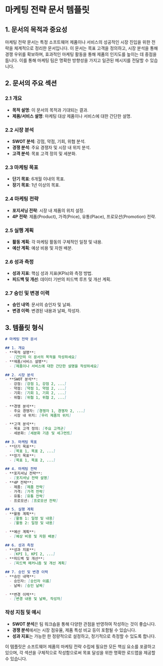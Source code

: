 # 마케팅 전략 문서 템플릿

## 1. 문서의 목적과 중요성

마케팅 전략 문서는 특정 소프트웨어 제품이나 서비스의 성공적인 시장 진입을 위한 전략을 체계적으로 정리한 문서입니다. 이 문서는 목표 고객을 정의하고, 시장 분석을 통해 경쟁 우위를 확보하며, 효과적인 마케팅 활동을 통해 제품의 인지도를 높이는 데 중점을 둡니다. 이를 통해 마케팅 팀은 명확한 방향성을 가지고 일관된 메시지를 전달할 수 있습니다.

## 2. 문서의 주요 섹션

### 2.1 개요
- **목적 설명**: 이 문서의 목적과 기대되는 결과.
- **제품/서비스 설명**: 마케팅 대상 제품이나 서비스에 대한 간단한 설명.

### 2.2 시장 분석
- **SWOT 분석**: 강점, 약점, 기회, 위협 분석.
- **경쟁 분석**: 주요 경쟁자 및 시장 내 위치 분석.
- **고객 분석**: 목표 고객 정의 및 세분화.

### 2.3 마케팅 목표
- **단기 목표**: 6개월 이내의 목표.
- **장기 목표**: 1년 이상의 목표.

### 2.4 마케팅 전략
- **포지셔닝 전략**: 시장 내 제품의 위치 설정.
- **4P 전략**: 제품(Product), 가격(Price), 유통(Place), 프로모션(Promotion) 전략.

### 2.5 실행 계획
- **활동 계획**: 각 마케팅 활동의 구체적인 일정 및 내용.
- **예산 계획**: 예상 비용 및 자원 배분.

### 2.6 성과 측정
- **성과 지표**: 핵심 성과 지표(KPIs)와 측정 방법.
- **피드백 및 개선**: 데이터 기반의 피드백 루프 및 개선 계획.

### 2.7 승인 및 변경 이력
- **승인 내역**: 문서의 승인자 및 날짜.
- **변경 이력**: 변경된 내용과 날짜, 작성자.

## 3. 템플릿 형식

```markdown
# 마케팅 전략 문서

## 1. 개요
- **목적 설명**: 
  - [간단히 이 문서의 목적을 작성하세요]
- **제품/서비스 설명**: 
  - [제품이나 서비스에 대한 간단한 설명을 작성하세요]

## 2. 시장 분석
- **SWOT 분석**:
  - 강점: [강점 1, 강점 2, ...]
  - 약점: [약점 1, 약점 2, ...]
  - 기회: [기회 1, 기회 2, ...]
  - 위협: [위협 1, 위협 2, ...]

- **경쟁 분석**:
  - 주요 경쟁자: [경쟁자 1, 경쟁자 2, ...]
  - 시장 내 위치: [우리 제품의 위치]

- **고객 분석**:
  - 목표 고객 정의: [주요 고객군]
  - 세분화: [세분화 기준 및 세그먼트]

## 3. 마케팅 목표
- **단기 목표**: 
  - [목표 1, 목표 2, ...]
- **장기 목표**: 
  - [목표 1, 목표 2, ...]

## 4. 마케팅 전략
- **포지셔닝 전략**: 
  - [포지셔닝 전략 설명]
- **4P 전략**:
  - 제품: [제품 전략]
  - 가격: [가격 전략]
  - 유통: [유통 전략]
  - 프로모션: [프로모션 전략]

## 5. 실행 계획
- **활동 계획**: 
  - [활동 1: 일정 및 내용]
  - [활동 2: 일정 및 내용]

- **예산 계획**:
  - [예상 비용 및 자원 배분]

## 6. 성과 측정
- **성과 지표**:
  - [KPI 1, KPI 2, ...]
- **피드백 및 개선**:
  - [피드백 메커니즘 및 개선 계획]

## 7. 승인 및 변경 이력
- **승인 내역**:
  - 승인자: [승인자 이름]
  - 날짜: [승인 날짜]

- **변경 이력**:
  - [변경 내용 및 날짜, 작성자]
```

### 작성 지침 및 예시
- **SWOT 분석**은 팀 워크숍을 통해 다양한 관점을 반영하여 작성하는 것이 좋습니다.
- **경쟁 분석**에서는 시장 점유율, 제품 특성 비교 등이 포함될 수 있습니다.
- **성과 지표**는 가능한 한 정량적으로 설정하고, 정기적으로 측정할 수 있도록 합니다.

이 템플릿은 소프트웨어 제품의 마케팅 전략 수립에 필요한 모든 핵심 요소를 포괄하고 있으며, 각 섹션을 구체적으로 작성함으로써 목표 달성을 위한 명확한 로드맵을 제공할 수 있습니다.